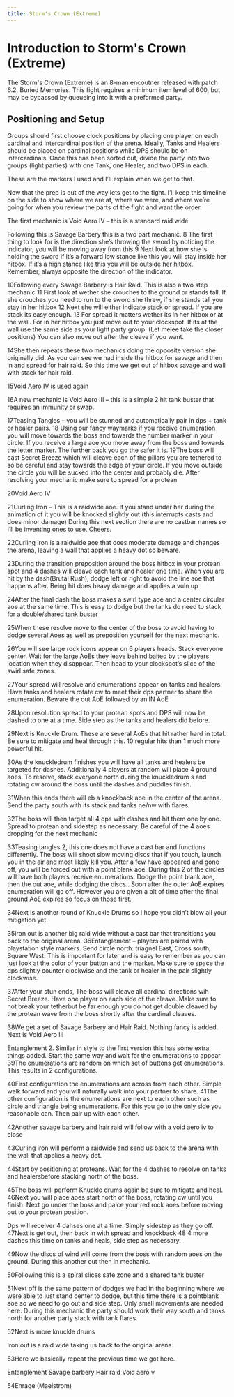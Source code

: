 ```yaml
---
title: Storm's Crown (Extreme)
---
```

<h1>Introduction to Storm's Crown (Extreme)</h1>

The Storm's Crown (Extreme) is an 8-man encoutner released with patch 6.2, Buried Memories. This fight requires a minimum item level of 600, but may be bypassed by queueing into it with a preformed party.


<h2>Positioning and Setup</h2>


Groups should first choose clock positions by placing one player on each cardinal and intercardinal position of the arena. Ideally, Tanks and Healers should be placed on cardinal positions while DPS should be on intercardinals. Once this has been sorted out, divide the party into two groups (light parties) with one Tank, one Healer, and two DPS in each.

 

 
These are the markers I used and I’ll explain when we get to that.



 
Now that the prep is out of the way lets get to the fight. I’ll keep this timeline on the side to show where we are at, where we were, and where we’re going for when you review the parts of the fight and want the order.
 
The first mechanic is Void Aero IV – this is a standard raid wide
 
Following this is Savage Barbery this is a two part mechanic.
8          	The first thing to look for is the direction she’s throwing the sword by noticing the indicator, you will be moving away from this
9          	Next look at how she is holding the sword if it’s a forward low stance like this you will stay inside her hitbox. If it’s a high stance like this you will be outside her hitbox. Remember, always opposite the direction of the indicator.
 
10Following every Savage Barbery is Hair Raid. This is also a two step mechanic
11       	First look at wether she crouches to the ground or stands tall. If she crouches you need to run to the sword she threw, if she stands tall you stay in her hitbox
12       	Next she will either indicate stack or spread. If you are stack its easy enough.
13       	For spread it matters wether its in her hitbox or at the wall. For in her hitbox you just move out to your clockspot. If its at the wall use the same side as your light party group. (Let melee take the closer positions) You can also move out after the cleave if you want.
 
14She then repeats these two mechanics doing the opposite version she originally did. As you can see we had inside the hitbox for savage and then in and spread for hair raid. So this time we get out of hitbox savage and wall with stack for hair raid.
 
15Void Aero IV is used again
 
16A new mechanic is Void Aero III – this is a simple 2 hit tank buster that requires an immunity or swap.
 
17Teasing Tangles – you will be stunned and automatically pair in dps + tank or healer pairs.
18       	Using our fancy waymarks if you receive enumeration you will move towards the boss and towards the number marker in your circle. If you receive a large aoe you move away from the boss and towards the letter marker. The further back you go the safer it is.
19The boss will cast Secret Breeze which will cleave each of the pillars you are tethered to so be careful and stay towards the edge of your circle. If you move outside the circle you will be sucked into the center and probably die. After resolving your mechanic make sure to spread for a protean
 
20Void Aero IV
 
21Curling Iron – This is a raidwide aoe. If you stand under her during the animation of it you will be knocked slightly out (this interrupts casts and does minor damage) During this next section there are no castbar names so I’ll be inventing ones to use. Cheers.
 
22Curling iron is a raidwide aoe that does moderate damage and changes the arena, leaving a wall that applies a heavy dot so beware.
 
23During the transition preposition around the boss hitbox in your protean spot and 4 dashes will cleave each tank and healer one time. When you are hit by the dash(Brutal Rush), dodge left or right to avoid the line aoe that happens after. Being hit does heavy damage and applies a vuln up
 
24After the final dash the boss makes a swirl type aoe and a center circular aoe at the same time. This is easy to dodge but the tanks do need to stack for a double/shared tank buster
 
25When these resolve move to the center of the boss to avoid having to dodge several Aoes as well as preposition yourself for the next mechanic.
 
26You will see large rock icons appear on 6 players heads. Stack everyone center. Wait for the large AoEs they leave behind baited by the players location when they disappear. Then head to your clockspot’s slice of the swirl safe zones.
 
27Your spread will resolve and enumerations appear on tanks and healers. Have tanks and healers rotate cw to meet their dps partner to share the enumeration. Beware the out AoE followed by an IN AoE
 
28Upon resolution spread to your protean spots and DPS will now be dashed to one at a time. Side step as the tanks and healers did before.
 
29Next is Knuckle Drum. These are several AoEs that hit rather hard in total. Be sure to mitigate and heal through this. 10 regular hits than 1 much more powerful hit.
 
30As the knuckledrum finishes you will have all tanks and healers be targeted for dashes. Additionally 4 players at random will place 4 ground aoes. To resolve, stack  everyone north during the knuckledrum s and rotating cw around the boss until the dashes and puddles finish.
 
31When this ends there will eb a knockback aoe in the center of the arena. Send the party south with its stack and tanks ne/nw with flares.
 
32The boss will then target all 4 dps with dashes and hit them one by one. Spread to protean and sidestep as necessary. Be careful of the 4 aoes dropping for the next mechanic
 
33Teasing tangles 2, this one does not have a cast bar and functions differently. The boss will shoot slow moving discs that if you touch, launch you in the air and most likely kill you. After a few have appeared and gone off, you will be forced out with a point blank aoe. During this 2 of the circles will have both players receive enumerations. Dodge the point blank aoe, then the out aoe, while dodging the discs.. Soon after the outer AoE expires enumeration will go off. However you are given a bit of time after the final ground AoE expires so focus on those first.
 
34Next is another round of Knuckle Drums so I hope you didn’t blow all your mitigation yet.
 
35Iron out is another big raid wide without a cast bar that transitions you back to the original arena.
36Entanglement – players are paired with playstation style markers. Send circle north. triagnel East, Cross south, Square West. This is important for later and is easy to remember as you can just look at the color of your button and the marker. Make sure to space the dps slightly counter clockwise and the tank or healer in the pair slightly clockwise.
 
37After your stun ends, The boss will cleave all cardinal directions wih Secret Breeze. Have one player on each side of the cleave. Make sure to not break your tetherbut be far enough you do not get double cleaved by the protean wave from the boss shortly after the cardinal cleaves.
 
38We get a set of Savage Barbery and Hair Raid. Nothing fancy is added. Next is Void Aero III
 
Entanglement 2. Similar in style to the first version this has some extra things added. Start the same way and wait for the enumerations to appear.
39The enumerations are random on which set of buttons get enumerations. This results in 2 configurations.
 
40First configuration the enumerations are across from each other. Simple walk forward and you will naturally walk into your partner to share.
41The other configuration is the enumerations are next to each other such as circle and triangle being enumerations. For this you go to the only side you reasonable can. Then pair up with each other.
 
42Another savage barbery and hair raid will follow with a void aero iv to close
 
43Curling iron will perform a raidwide and send us back to the arena with the wall that applies a heavy dot.
 
44Start by positioning at proteans. Wait for the 4 dashes to resolve on tanks and healersbefore stacking north of the boss.
 
45The boss will perform Knuckle drums again be sure to mitigate and heal.
46Next you will place aoes start north of the boss, rotating cw until you finish. Next go under the boss and palce your red rock aoes before moving out to your protean position.
 
Dps will receiver 4 dahses one at a time. Simply sidestep as they go off.
47Next is get out, then back in with spread and knockback
48  4 more dashes this time on tanks and heals, side step as necessary.
 
49Now the discs of wind will come from the boss with random aoes on the ground. During this another out then in mechanic.
 
50Following this is a spiral slices safe zone and a shared tank buster
 
51Next off is the same pattern of dodges we had in the beginning where we were able to just stand center to dodge, but this time there is a pointblank aoe so we need to go out and side step. Only small movements are needed here. During this mechanic the party should work their way south and tanks north for another party stack with tank flares.
 
52Next is more knuckle drums
 
Iron out is a raid wide taking us back to the original arena.
 
53Here we basically repeat the previous time we got here.
 
Entanglement
Savage barbery
Hair raid
Void aero v
 
54Enrage (Maelstrom)
